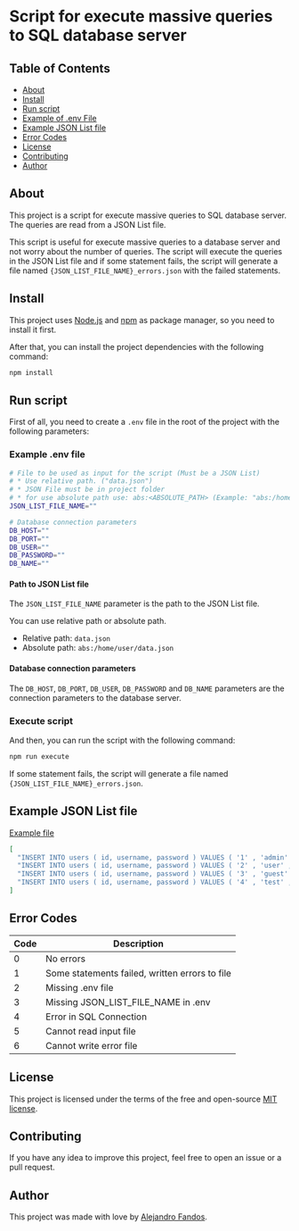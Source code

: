 # Script for execute massive queries to SQL database server

## Table of Contents

- [About](#about)
- [Install](#install)
- [Run script](#run-script)
- [Example of .env File](#example-env-file)
- [Example JSON List file](#example-json-list-file)
- [Error Codes](#error-codes)
- [License](#license)
- [Contributing](#contributing)
- [Author](#author)

## About

This project is a script for execute massive queries to SQL database server.
The queries are read from a JSON List file.

This script is useful for execute massive queries to a database server and not worry about the number of queries.
The script will execute the queries in the JSON List file and if some statement fails, the script will generate a file named `{JSON_LIST_FILE_NAME}_errors.json` with the failed statements.

## Install

This project uses [Node.js](https://nodejs.org/en/) and [npm](https://www.npmjs.com/) as package manager, so you need to install it first.

After that, you can install the project dependencies with the following command:

```bash
npm install
```

## Run script

First of all, you need to create a `.env` file in the root of the project with the following parameters:

### Example .env file

```bash
# File to be used as input for the script (Must be a JSON List)
# * Use relative path. ("data.json")
# * JSON File must be in project folder
# * for use absolute path use: abs:<ABSOLUTE_PATH> (Example: "abs:/home/user/data.json")
JSON_LIST_FILE_NAME=""

# Database connection parameters
DB_HOST=""
DB_PORT=""
DB_USER=""
DB_PASSWORD=""
DB_NAME=""
```

#### Path to JSON List file

The `JSON_LIST_FILE_NAME` parameter is the path to the JSON List file.

You can use relative path or absolute path.

- Relative path: `data.json`
- Absolute path: `abs:/home/user/data.json`

#### Database connection parameters

The `DB_HOST`, `DB_PORT`, `DB_USER`, `DB_PASSWORD` and `DB_NAME` parameters are the connection parameters to the database server.


### **Execute script**
And then, you can run the script with the following command:

```bash
npm run execute
```

If some statement fails, the script will generate a file named `{JSON_LIST_FILE_NAME}_errors.json`.

## Example JSON List file

[Example file](/example_data.json)

```json
[
  "INSERT INTO users ( id, username, password ) VALUES ( '1' , 'admin' , 'admin' );",
  "INSERT INTO users ( id, username, password ) VALUES ( '2' , 'user' , 'user' );",
  "INSERT INTO users ( id, username, password ) VALUES ( '3' , 'guest' , 'guest' );",
  "INSERT INTO users ( id, username, password ) VALUES ( '4' , 'test' , 'test' );"
]
```

## Error Codes

| Code | Description                                    |
| ---- | ---------------------------------------------- |
| 0    | No errors                                      |
| 1    | Some statements failed, written errors to file |
| 2    | Missing .env file                              |
| 3    | Missing JSON_LIST_FILE_NAME in .env            |
| 4    | Error in SQL Connection                        |
| 5    | Cannot read input file                         |
| 6    | Cannot write error file                        |

## License

This project is licensed under the terms of the free and open-source [MIT license](/LICENSE).

## Contributing

If you have any idea to improve this project, feel free to open an issue or a pull request.

## Author

This project was made with love by [Alejandro Fandos](https://github.com/alejandrofan2).
